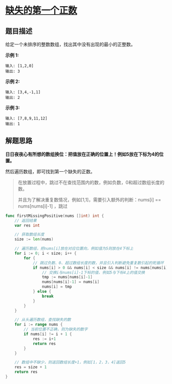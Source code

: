 # [缺失的第一个正数](https://leetcode-cn.com/problems/first-missing-positive/)

## 题目描述

给定一个未排序的整数数组，找出其中没有出现的最小的正整数。

**示例 1:**

```
输入: [1,2,0]
输出: 3
```

**示例 2:**

```
输入: [3,4,-1,1]
输出: 2
```

**示例 3:**

```
输入: [7,8,9,11,12]
输出: 1
```

## 解题思路

**日日夜夜心有所想的数组换位：把值放在正确的位置上！例如5放在下标为4的位置。**

然后遍历数组，即可找到第一个缺失的正数。

> 在放置过程中，跳过不在查找范围内的数，例如负数，0和超过数组长度的数。
>
> 并且为了解决重复数情况，例如[1,1]，需要引入额外的判断：nums[i] == nums[nums[i]-1] ，跳过

```go
func firstMissingPositive(nums []int) int {
    // 返回结果
    var res int

    // 获取数组长度
    size := len(nums)

    // 遍历数组，把nums[i]放在对应位置向，例如值为5则放在4下标上
    for i := 0; i < size; i++ {
        for {
          	// 跳过负数、0、超过数组长度的数，并且引入判断避免重复数引起的死循环
            if nums[i] > 0 && nums[i] < size && nums[i] != nums[nums[i]-1]{
                // 交换i与nums[i]-1下标的值，例如5与下标4上的值交换
                tmp := nums[nums[i]-1]
                nums[nums[i]-1] = nums[i]
                nums[i] = tmp
            } else {
                break
            }
        }
    }

    // 从头遍历数组，查找缺失的数
    for i := range nums {
        // 当前位置不正确，则为缺失的数字
        if nums[i] != i + 1 {
            res := i+1
            return res
        }
    }

    // 数组中不缺少，则返回数组长度+1，例如[1，2，3，4]返回5
    res = size + 1
    return res
}
```


